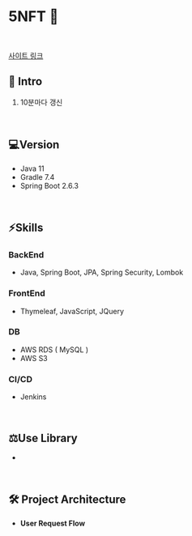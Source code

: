 # **5NFT** 📅

<br/>

[사이트 링크](https://5nft.net/)

## 🚀 Intro

1. 10분마다 갱신

<br/>

## 💻Version
+ Java 11
+ Gradle 7.4
+ Spring Boot 2.6.3
<br/>

## ⚡Skills

### BackEnd
- Java, Spring Boot, JPA, Spring Security, Lombok

### FrontEnd
- Thymeleaf, JavaScript, JQuery


### DB
- AWS RDS ( MySQL )
- AWS S3

### CI/CD
- Jenkins

<br/>

## ⚖️Use Library
 
- 

<br/>

## 🛠 Project Architecture
- **User Request Flow**


